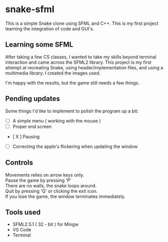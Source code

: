 # snake-sfml
This is a simple Snake clone using SFML and C++. This is my first project learning the integration of code and GUI's.

## Learning some SFML
After taking a few CS classes, I wanted to take my skills beyond terminal interaction and came across the SFML2 library. This project is my first attempt at recreating Snake, using header/implementation files, and using a multimedia library. I created the images used.

I'm happy with the results, but the game still needs a few things.

## Pending updates
Some things I'd like to implement to polish the program up a bit:
- [ ] A simple menu ( working with the mouse )
- [ ] Proper end screen
- [ X ] Pausing
- [ ] Correcting the apple's flickering when updating the window

## Controls
Movements relies on arrow keys only. <br>
Pause the game by pressing 'P' <br>
There are no walls, the snake loops around. <br>
Quit by pressing 'Q' or clicking the exit icon. <br>
If you lose the game, the window terminates immediately. <br>

## Tools used
- SFML2.5.1 ( 32 - bit ) for Mingw
- VS Code
- Terminal
